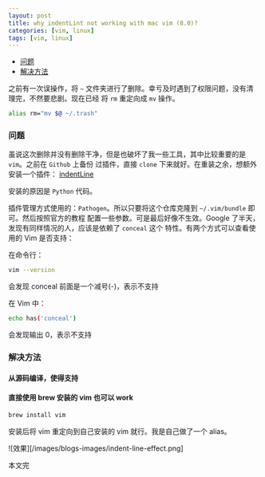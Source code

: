 ```yaml
---
layout: post
title: why indentLint not working with mac vim (8.0)?
categories: [vim, linux]
tags: [vim, linux]
---
```


+ [问题](#problem)
+ [解决方法](#solution)

之前有一次误操作，将 `~` 文件夹进行了删除。幸亏及时遇到了权限问题，没有清理完，不然要悲剧。现在已经
将 `rm` 重定向成 `mv` 操作。

```bash
alias rm="mv $@ ~/.trash"
```
<a id = "problem"></a>

### 问题

虽说这次删除并没有删除干净，但是也破坏了我一些工具，其中比较重要的是 `vim`。之前在 `Github` 上备份
过插件，直接 `clone` 下来就好。在重装之余，想额外安装一个插件：
[indentLine](https://github.com/Yggdroot/indentLine)

安装的原因是 `Python` 代码。

插件管理方式使用的：`Pathogen`。所以只要将这个仓库克隆到 `~/.vim/bundle` 即可。然后按照官方的教程
配置一些参数。可是最后好像不生效。Google 了半天，发现有同样情况的人，应该是依赖了 `conceal` 这个
特性。有两个方式可以查看使用的 Vim 是否支持：

在命令行：

```bash
vim --version
```

会发现 conceal 前面是一个减号(-)，表示不支持

在 Vim 中：

```bash
echo has('conceal')
```

会发现输出 0，表示不支持

### 解决方法

#### 从源码编译，使得支持

#### 直接使用 brew 安装的 vim 也可以 work

```bash
brew install vim
```

安装后将 vim 重定向到自己安装的 vim 就行。我是自己做了一个 alias。

![效果][/images/blogs-images/indent-line-effect.png]

本文完
